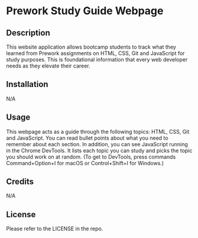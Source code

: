 
# Prework Study Guide Webpage

## Description

This website application allows bootcamp students to track what they learned from Prework assignments on HTML, CSS, Git and JavaScript for study purposes. This is foundational information that every web developer needs as they elevate their career. 


## Installation
N/A

## Usage

This webpage acts as a guide through the following topics: HTML, CSS, Git and JavaScript. You can read bullet points about what you need to remember about each section. In addition, you can see JavaScript running in the Chrome DevTools. It lists each topic you can study and picks the topic you should work on at random. (To get to DevTools, press commands Command+Option+I for macOS or Control+Shift+I for Windows.) 

## Credits
N/A

## License

Please refer to the LICENSE in the repo. 

